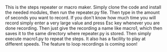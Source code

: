 This is the steps repeater or macro maker.
Simply clone the code and install the needed modules, then run the repeater.py file. Then type in the amount of seconds you want to record. If you don't know how much time you will record simply enter a very large value and press Esc key whenever you are done recording.
Then just give the recording a name like macro1, which then saves it to the same directory where repeater.py is stored. Then simply execute macro1.py to repeat the steps. It also has a facility to play at different speeds.
The feature to loop recordings is coming soon! 
